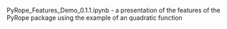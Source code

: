 PyRope_Features_Demo_0.1.1.ipynb - a presentation of the features of the PyRope package using the example of an quadratic function
